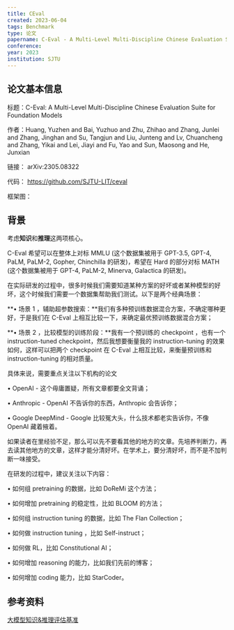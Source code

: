 ```yaml
---
title: CEval
created: 2023-06-04
tags: Benchmark
type: 论文
papername: C-Eval - A Multi-Level Multi-Discipline Chinese Evaluation Suite for Foundation Models
conference: 
year: 2023
institution: SJTU
---
```


## 论文基本信息

标题：C-Eval: A Multi-Level Multi-Discipline Chinese Evaluation Suite for Foundation Models

作者：Huang, Yuzhen and Bai, Yuzhuo and Zhu, Zhihao and Zhang, Junlei and Zhang, Jinghan and Su, Tangjun and Liu, Junteng and Lv, Chuancheng and Zhang, Yikai and Lei, Jiayi and Fu, Yao and Sun, Maosong and He, Junxian

链接： arXiv:2305.08322

代码： https://github.com/SJTU-LIT/ceval

框架图：


## 背景
考虑**知识**和**推理**这两项核心。

C-Eval 希望可以在整体上对标 MMLU (这个数据集被用于 GPT-3.5, GPT-4, PaLM, PaLM-2, Gopher, Chinchilla 的研发)，希望在 Hard 的部分对标 MATH (这个数据集被用于 GPT-4, PaLM-2, Minerva, Galactica 的研发)。

在实际研发的过程中，很多时候我们需要知道某种方案的好坏或者某种模型的好坏，这个时候我们需要一个数据集帮助我们测试。以下是两个经典场景：

**• 场景 1 ，辅助超参数搜索：**我们有多种预训练数据混合方案，不确定哪种更好，于是我们在 C-Eval 上相互比较一下，来确定最优预训练数据混合方案；

**• 场景 2 ，比较模型的训练阶段：**我有一个预训练的 checkpoint ，也有一个 instruction-tuned checkpoint，然后我想要衡量我的 instruction-tuning 的效果如何，这样可以把两个 checkpoint 在 C-Eval 上相互比较，来衡量预训练和 instruction-tuning 的相对质量。


具体来说，需要重点关注以下机构的论文  

• OpenAI - 这个毋庸置疑，所有文章都要全文背诵；

• Anthropic - OpenAI 不告诉你的东西，Anthropic 会告诉你；

• Google DeepMind - Google 比较冤大头，什么技术都老实告诉你，不像 OpenAI 藏着掖着。

如果读者在里经验不足，那么可以先不要看其他的地方的文章。先培养判断力，再去读其他地方的文章，这样才能分清好坏。在学术上，要分清好坏，而不是不加判断一味接受。

在研发的过程中，建议关注以下内容：

• 如何组 pretraining 的数据，比如 DoReMi 这个方法；

• 如何增加 pretraining 的稳定性，比如 BLOOM 的方法；

• 如何组 instruction tuning 的数据，比如 The Flan Collection；

• 如何做 instruction tuning ，比如 Self-instruct；

• 如何做 RL，比如 Constitutional AI；

• 如何增加 reasoning 的能力，比如我们先前的博客；

• 如何增加 coding 能力，比如 StarCoder。

## 参考资料

[大模型知识&推理评估基准](https://mp.weixin.qq.com/s/P0ohd5DpwJOkL8DFVC4qoA)
